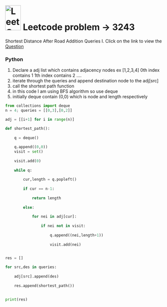 #  <img src="https://leetcode.com/_next/static/images/logo-ff2b712834cf26bf50a5de58ee27bcef.png" alt="LeetCode Logo" width="50" height="80"> Leetcode problem -> 3243

Shortest Distance After Road Addition Queries I. Click on the link to view the [Question](https://leetcode.com/problems/shortest-distance-after-road-addition-queries-i/description/)

### Python

1. Declare a adj list which contains adjacency nodes ex [1,2,3,4] 0th index contains 1 1th index contains 2 ....
2. iterate through the queries and append destination node to the adj[src]
3. call the shortest path function
4. in this code I am  using BFS algorithm so use deque
5. initially deque contain (0,0) which is node and length respectively

```python
from collections import deque
n = 4; queries = [[0,3],[0,2]]

adj = [[i+1] for i in range(n)]

def shortest_path():
    
    q = deque()
    
    q.append((0,0))
    visit = set()
    
    visit.add(0)
    
    while q:
        
        cur,length = q.popleft()
        
        if cur == n-1:
            
            return length
        
        else:
            
            for nei in adj[cur]:
                
                if nei not in visit:
                    
                    q.append((nei,length+1))
                    
                    visit.add(nei)
    

res = []

for src,des in queries:
    
    adj[src].append(des)
    
    res.append(shortest_path())
    

print(res)

```
